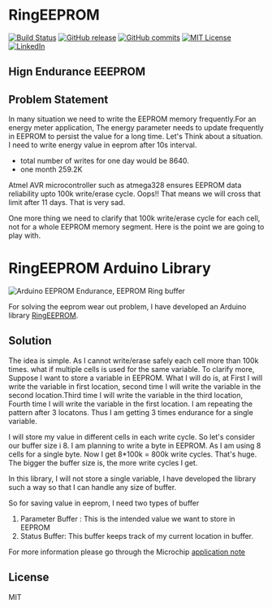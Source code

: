
# RingEEPROM

<!-- Badges -->
[![Build Status][build-shield]][build-url]
[![GitHub release][release-shield]][release-url]
[![GitHub commits][commits-shield]][commits-url]
[![MIT License][license-shield]][license-url]
[![LinkedIn][linkedin-shield]][linkedin-url]

## Hign Endurance EEEPROM 
## Problem Statement 
In many situation we need to write the EEPROM memory frequently.For an energy meter application, The energy parameter needs  to update frequently in EEPROM to persist the value for a long time. 
Let's Think about a situation. 
I need to write energy value in eeprom after 10s interval.
- total number of writes for one day would be 8640. 
- one month 259.2K 

Atmel AVR microcontroller such as atmega328 ensures EEPROM data reliability  upto 100k write/erase cycle. Oops!! That means we will cross that limit after 11 days. That is very sad. 

One more thing we need to clarify that 100k write/erase cycle for each cell, not for a whole EEPROM memory segment. Here is the point we are going to play with. 

# RingEEPROM Arduino Library

![Arduino EEPROM Endurance, EEPROM Ring buffer](/resources/parallel_o_buffer.png "Parallel  O Buffer | Source: AVR101: High Endurance EEPROM Storage")

For solving the eeprom wear out problem, I have developed an Arduino library  [RingEEPROM]().

## Solution
The idea is simple. As I cannot write/erase safely each cell more than 100k times. what if multiple cells is used for the same variable. To clarify more, Suppose I want to store a variable in EEPROM. What I will do is, at First I will write the variable in first location, second time I will write the variable in the second location.Third time I will write the variable in the third location, Fourth time I will write the variable in the first location. I am repeating the pattern after 3 locatons. Thus I am getting 3 times endurance for a single variable. 

I will store my value in different cells in each write cycle. So let's consider our buffer size i 8. I am planning to write a byte in EEPROM. As I am using 8 cells for a single byte. Now I get 8*100k = 800k write cycles. That's huge. The bigger the  buffer size is, the more write cycles I get. 

In this library, I will not store a single variable, I have developed the library such a way so that I can handle any size of buffer. 

So for saving value in eeprom, I need two types of buffer 
 1. Parameter Buffer : This is the intended value we want to store in EEPROM
 2. Status Buffer: This buffer keeps track of my current location in buffer.

For more information please go through the Microchip [application note](http://ww1.microchip.com/downloads/en/appnotes/doc2526.pdf)

License
----
MIT

<!-- MARKDOWN LINKS & IMAGES -->
<!-- https://www.markdownguide.org/basic-syntax/#reference-style-links -->
[build-shield]:https://travis-ci.com/shuvangkar/RingEEPROM.svg?branch=master
[build-url]: https://travis-ci.com/github/shuvangkar/RingEEPROM

[release-shield]: https://img.shields.io/github/release/shuvangkar/RingEEPROM.svg
[release-url]: https://github.com/shuvangkar/RingEEPROM

[commits-shield]: https://img.shields.io/github/commits-since/shuvangkar/RingEEPROM/v0.1.0
[commits-url]: https://img.shields.io/github/commits-since/shuvangkar/RingEEPROM/v0.1.0


[license-shield]: https://img.shields.io/github/license/shuvangkar/RingEEPROM
[license-url]: https://github.com/shuvangkar/RingEEPROM/blob/master/LICENSE.txt


[linkedin-shield]: https://img.shields.io/badge/-LinkedIn-black.svg?logo=linkedin&colorB=555
[linkedin-url]: https://linkedin.com/in/shuvangkar